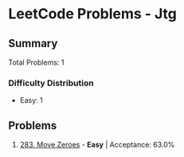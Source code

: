 # LeetCode Problems - Jtg

## Summary
Total Problems: 1

### Difficulty Distribution

- Easy: 1

## Problems

1. [283. Move Zeroes](https://leetcode.com/problems/move-zeroes/) - **Easy** | Acceptance: 63.0%